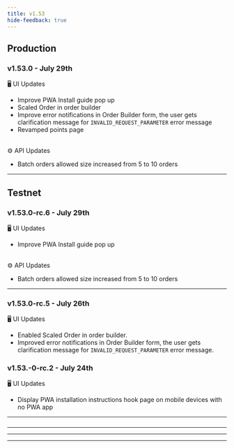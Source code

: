 ```yaml
---
title: v1.53
hide-feedback: true
---
```


## Production

### v1.53.0 - July 29th

🖥️  UI Updates

* Improve PWA Install guide pop up
* Scaled Order in order builder
* Improve error notifications in Order Builder form, the user gets clarification message for `INVALID_REQUEST_PARAMETER` error message
* Revamped points page

\
⚙️ API Updates

* Batch orders allowed size increased from 5 to 10 orders

***

## Testnet

### v1.53.0-rc.6 - July 29th

🖥️  UI Updates

* Improve PWA Install guide pop up

\
⚙️ API Updates

* Batch orders allowed size increased from 5 to 10 orders

***

### v1.53.0-rc.5 - July 26th

🖥️  UI Updates

* Enabled Scaled Order in order builder.
* Improved error notifications in Order Builder form, the user gets clarification message for `INVALID_REQUEST_PARAMETER` error message.

### v1.53.-0-rc.2 - July 24th

🖥️  UI Updates

* Display PWA installation instructions hook page on mobile devices with no PWA app

***

###

***



***

***
